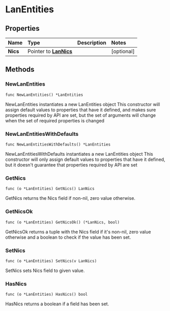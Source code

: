 # LanEntities

## Properties

| Name | Type | Description | Notes |
| :--- | :--- | :--- | :--- |
| **Nics** | Pointer to [**LanNics**](lannics.md) |  | \[optional\] |

## Methods

### NewLanEntities

`func NewLanEntities() *LanEntities`

NewLanEntities instantiates a new LanEntities object This constructor will assign default values to properties that have it defined, and makes sure properties required by API are set, but the set of arguments will change when the set of required properties is changed

### NewLanEntitiesWithDefaults

`func NewLanEntitiesWithDefaults() *LanEntities`

NewLanEntitiesWithDefaults instantiates a new LanEntities object This constructor will only assign default values to properties that have it defined, but it doesn't guarantee that properties required by API are set

### GetNics

`func (o *LanEntities) GetNics() LanNics`

GetNics returns the Nics field if non-nil, zero value otherwise.

### GetNicsOk

`func (o *LanEntities) GetNicsOk() (*LanNics, bool)`

GetNicsOk returns a tuple with the Nics field if it's non-nil, zero value otherwise and a boolean to check if the value has been set.

### SetNics

`func (o *LanEntities) SetNics(v LanNics)`

SetNics sets Nics field to given value.

### HasNics

`func (o *LanEntities) HasNics() bool`

HasNics returns a boolean if a field has been set.

